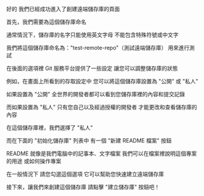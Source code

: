 好的
我們已經成功進入了創建遠端儲存庫的頁面

首先，我們需要為這個儲存庫命名

通常情況下，儲存庫的名字只能使用英文字母
不能包含特殊符號或中文字

我們將這個儲存庫命名為："test-remote-repo"（測試遠端儲存庫）
用來進行測試

在後面的選項裡
Git 服務平台提供了一些設定
讓您可以調整儲存庫的狀態

例如，在畫面上所看到的存取設定中
您可以將這個儲存庫設置為 "公開" 或 "私人"

如果設置為 "公開"
全世界的開發者都可以看到您儲存庫裡的內容和提交記錄

而如果設置為 "私人"
只有您自己以及經過授權的開發者
才能更改和查看儲存庫的內容

在這個儲存庫裡，我們選擇了 "私人" 

而在下面的 "初始化儲存庫" 列表中
有一個 "新建 README 檔案" 按鈕

README 就像是我們電腦中的記事本、文字檔案
我們可以在檔案裡說明這個專案的用途
或如何操作專案

在一般情況下
請您勾選這個選項
它可以幫助您快速建立遠端儲存庫

接下來，讓我們來創建這個儲存庫
請點擊 "建立儲存庫" 按鈕吧！